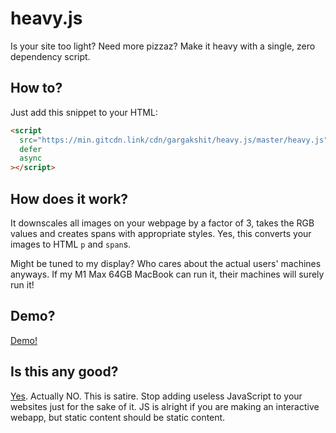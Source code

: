 # heavy.js

Is your site too light? Need more pizzaz?
Make it heavy with a single, zero dependency script.

## How to?

Just add this snippet to your HTML:

```html
<script
  src="https://min.gitcdn.link/cdn/gargakshit/heavy.js/master/heavy.js"
  defer
  async
></script>
```

## How does it work?

It downscales all images on your webpage by a factor of 3, takes the RGB values
and creates spans with appropriate styles. Yes, this converts your images to
HTML `p` and `span`s.

Might be tuned to my display? Who cares about the actual users' machines
anyways. If my M1 Max 64GB MacBook can run it, their machines will surely run
it!

## Demo?

[Demo!](https://gargakshit.github.io/heavy.js/demo.html)

## Is this any good?

[Yes](https://news.ycombinator.com/item?id=3067434). Actually NO. This is
satire. Stop adding useless JavaScript to your websites just for the sake of it.
JS is alright if you are making an interactive webapp, but static content
should be static content.

